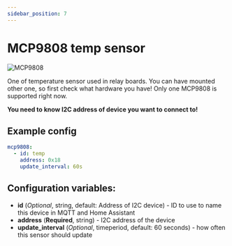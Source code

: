 ```yaml
---
sidebar_position: 7
---
```


# MCP9808 temp sensor

![MCP9808](/img/mcp9808.jpg)

One of temperature sensor used in relay boards.
You can have mounted other one, so first check what hardware you have!
Only one MCP9808 is supported right now.

**You need to know I2C address of device you want to connect to!**

## Example config

```yaml title="Example config"
mcp9808:
  - id: temp
    address: 0x18
    update_interval: 60s
```

## Configuration variables:

- **id** (_Optional_, string, default: Address of I2C device) - ID to use to name this device in MQTT and Home Assistant
- **address** (**Required**, string) - I2C address of the device
- **update_interval** (_Optional_, timeperiod, default: 60 seconds) - how often this sensor should update

